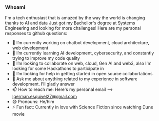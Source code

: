 ### Whoami

I'm a tech enthusiast that is amazed by the way the world is changing thanks to AI and data
Just got my Bachellor's degree at Systems Engineering and looking for more challenges!
Here are my personal responses to github questions:

- 🔭 I’m currently working on chatbot development, cloud architecture, web development
- 🌱 I’m currently learning AI development, cybersecurity, and constantly trying to improve my code quality
- 👯 I’m looking to collaborate on web, cloud, Gen AI and web3, also I'm looking for some Hackathons to participate in
- 🤔 I’m looking for help in getting started in open source collabortations
- 💬 Ask me about anything related to my experience in software development. I'll gladly answer
- 📫 How to reach me: Here's my personal email --> lgerman.esquivel27@gmail.com 
- 😄 Pronouns: He/him
- ⚡ Fun fact: Currently in love with Science Fiction since watching Dune movie
